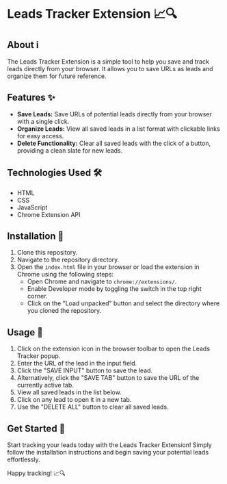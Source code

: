 # Leads Tracker Extension 📈🔍

## About ℹ️

The Leads Tracker Extension is a simple tool to help you save and track leads directly from your browser. It allows you to save URLs as leads and organize them for future reference.

## Features ✨

- **Save Leads:** Save URLs of potential leads directly from your browser with a single click.
- **Organize Leads:** View all saved leads in a list format with clickable links for easy access.
- **Delete Functionality:** Clear all saved leads with the click of a button, providing a clean slate for new leads.

## Technologies Used 🛠️

- HTML
- CSS
- JavaScript
- Chrome Extension API

## Installation 🚀

1. Clone this repository.
2. Navigate to the repository directory.
3. Open the `index.html` file in your browser or load the extension in Chrome using the following steps:
   - Open Chrome and navigate to `chrome://extensions/`.
   - Enable Developer mode by toggling the switch in the top right corner.
   - Click on the "Load unpacked" button and select the directory where you cloned the repository.

## Usage 🚀

1. Click on the extension icon in the browser toolbar to open the Leads Tracker popup.
2. Enter the URL of the lead in the input field.
3. Click the "SAVE INPUT" button to save the lead.
4. Alternatively, click the "SAVE TAB" button to save the URL of the currently active tab.
5. View all saved leads in the list below.
6. Click on any lead to open it in a new tab.
7. Use the "DELETE ALL" button to clear all saved leads.

## Get Started 🚀

Start tracking your leads today with the Leads Tracker Extension! Simply follow the installation instructions and begin saving your potential leads effortlessly.

Happy tracking! 📈🔍

